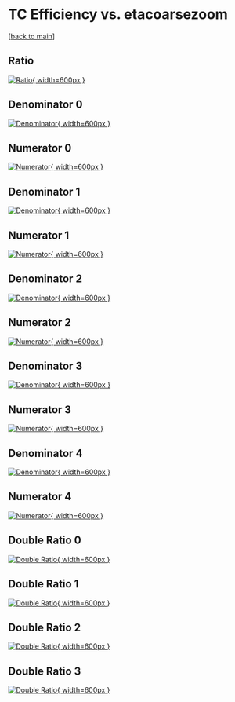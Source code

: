 # TC Efficiency vs. etacoarsezoom

[[back to main](./)]



## Ratio

[![Ratio](../mtv/var/TC_base_0_1_eff_etacoarsezoom.png){ width=600px }](../mtv/var/TC_base_0_1_eff_etacoarsezoom.pdf)

## Denominator 0

[![Denominator](../mtv/den/TC_base_0_1_eff_etacoarsezoom_den0.png){ width=600px }](../mtv/den/TC_base_0_1_eff_etacoarsezoom_den0.pdf)

## Numerator 0

[![Numerator](../mtv/num/TC_base_0_1_eff_etacoarsezoom_num0.png){ width=600px }](../mtv/num/TC_base_0_1_eff_etacoarsezoom_num0.pdf)

## Denominator 1

[![Denominator](../mtv/den/TC_base_0_1_eff_etacoarsezoom_den1.png){ width=600px }](../mtv/den/TC_base_0_1_eff_etacoarsezoom_den1.pdf)

## Numerator 1

[![Numerator](../mtv/num/TC_base_0_1_eff_etacoarsezoom_num1.png){ width=600px }](../mtv/num/TC_base_0_1_eff_etacoarsezoom_num1.pdf)

## Denominator 2

[![Denominator](../mtv/den/TC_base_0_1_eff_etacoarsezoom_den2.png){ width=600px }](../mtv/den/TC_base_0_1_eff_etacoarsezoom_den2.pdf)

## Numerator 2

[![Numerator](../mtv/num/TC_base_0_1_eff_etacoarsezoom_num2.png){ width=600px }](../mtv/num/TC_base_0_1_eff_etacoarsezoom_num2.pdf)

## Denominator 3

[![Denominator](../mtv/den/TC_base_0_1_eff_etacoarsezoom_den3.png){ width=600px }](../mtv/den/TC_base_0_1_eff_etacoarsezoom_den3.pdf)

## Numerator 3

[![Numerator](../mtv/num/TC_base_0_1_eff_etacoarsezoom_num3.png){ width=600px }](../mtv/num/TC_base_0_1_eff_etacoarsezoom_num3.pdf)

## Denominator 4

[![Denominator](../mtv/den/TC_base_0_1_eff_etacoarsezoom_den4.png){ width=600px }](../mtv/den/TC_base_0_1_eff_etacoarsezoom_den4.pdf)

## Numerator 4

[![Numerator](../mtv/num/TC_base_0_1_eff_etacoarsezoom_num4.png){ width=600px }](../mtv/num/TC_base_0_1_eff_etacoarsezoom_num4.pdf)

## Double Ratio 0

[![Double Ratio](../mtv/ratio/TC_base_0_1_eff_etacoarsezoom_ratio0.png){ width=600px }](../mtv/ratio/TC_base_0_1_eff_etacoarsezoom_ratio0.pdf)

## Double Ratio 1

[![Double Ratio](../mtv/ratio/TC_base_0_1_eff_etacoarsezoom_ratio1.png){ width=600px }](../mtv/ratio/TC_base_0_1_eff_etacoarsezoom_ratio1.pdf)

## Double Ratio 2

[![Double Ratio](../mtv/ratio/TC_base_0_1_eff_etacoarsezoom_ratio2.png){ width=600px }](../mtv/ratio/TC_base_0_1_eff_etacoarsezoom_ratio2.pdf)

## Double Ratio 3

[![Double Ratio](../mtv/ratio/TC_base_0_1_eff_etacoarsezoom_ratio3.png){ width=600px }](../mtv/ratio/TC_base_0_1_eff_etacoarsezoom_ratio3.pdf)

